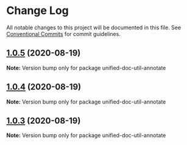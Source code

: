 # Change Log

All notable changes to this project will be documented in this file.
See [Conventional Commits](https://conventionalcommits.org) for commit guidelines.

## [1.0.5](https://github.com/unified-doc/unified-doc/tree/main/packages/unified-doc-util-annotate/compare/unified-doc-util-annotate@1.0.2...unified-doc-util-annotate@1.0.5) (2020-08-19)

**Note:** Version bump only for package unified-doc-util-annotate





## [1.0.4](https://github.com/unified-doc/unified-doc/tree/main/packages/unified-doc-util-annotate/compare/unified-doc-util-annotate@1.0.3...unified-doc-util-annotate@1.0.4) (2020-08-19)

**Note:** Version bump only for package unified-doc-util-annotate





## [1.0.3](https://github.com/unified-doc/unified-doc/tree/main/packages/unified-doc-util-annotate/compare/unified-doc-util-annotate@1.0.2...unified-doc-util-annotate@1.0.3) (2020-08-19)

**Note:** Version bump only for package unified-doc-util-annotate
